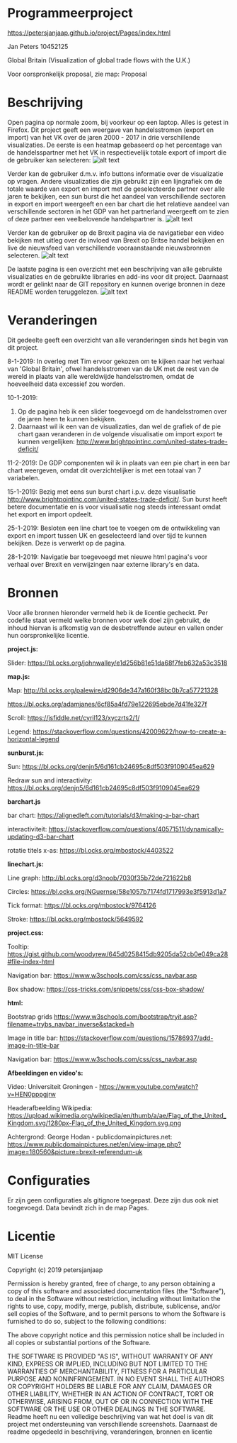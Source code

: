 # Programmeerproject
https://petersjanjaap.github.io/project/Pages/index.html

Jan Peters 10452125

Global Britain (Visualization of global trade flows with the U.K.)

Voor oorspronkelijk proposal, zie map: Proposal 


# Beschrijving
Open pagina op normale zoom, bij voorkeur op een laptop. Alles is getest in Firefox.
Dit project geeft een weergave van handelsstromen (export en import) van het VK over de jaren 2000 - 2017 in drie verschillende visualizaties. De eerste is een heatmap gebaseerd op het percentage van de handelsspartner met het VK in respectievelijk totale export of import die de gebruiker kan selecteren:
![alt text](https://github.com/petersjanjaap/project/blob/master/Images/Index_p1.png)

Verder kan de gebruiker d.m.v. info buttons informatie over de visualizatie op vragen. Andere visualizaties die zijn gebruikt zijn een lijngrafiek om de totale waarde van export en import met de geselecteerde partner over alle jaren te bekijken, een sun burst die het aandeel van verschillende sectoren in export en import weergeeft en een bar chart die het relatieve aandeel van verschillende sectoren in het GDP van het partnerland weergeeft om te zien of deze partner een veelbelovende handelspartner is.
![alt text](https://github.com/petersjanjaap/project/blob/master/Images/Index_p2.png)

Verder kan de gebruiker op de Brexit pagina via de navigatiebar een video bekijken met uitleg over de invloed van Brexit op Britse handel bekijken en live de nieuwsfeed van verschillende vooraanstaande nieuwsbronnen selecteren.
![alt text](https://github.com/petersjanjaap/project/blob/master/Images/Brexit.png)

De laatste pagina is een overzicht met een beschrijving van alle gebruikte visualizaties en de gebruikte libraries en add-ins voor dit project. Daarnaast wordt er gelinkt naar de GIT repository en kunnen overige bronnen in deze README worden teruggelezen.
![alt text](https://github.com/petersjanjaap/project/blob/master/Images/About.png)


# Veranderingen
Dit gedeelte geeft een overzicht van alle veranderingen sinds het begin van dit project.

8-1-2019: 
In overleg met Tim ervoor gekozen om te kijken naar het verhaal van 'Global Britain', ofwel handelsstromen van de UK met de rest van de wereld in plaats van alle wereldwijde handelsstromen, omdat de hoeveelheid data excessief zou worden.  


10-1-2019:
1) Op de pagina heb ik een slider toegevoegd om de handelsstromen over de jaren heen te kunnen bekijken. 
2) Daarnaast wil ik een van de visualizaties, dan wel de grafiek of de pie chart gaan veranderen in de volgende visualisatie om import export te kunnen vergelijken: http://www.brightpointinc.com/united-states-trade-deficit/

11-2-2019:
De GDP componenten wil ik in plaats van een pie chart in een bar chart weergeven, omdat dit overzichtelijker is met een totaal van 7 variabelen.

15-1-2019:
Bezig met eens sun burst chart i.p.v. deze visualisatie http://www.brightpointinc.com/united-states-trade-deficit/. Sun burst heeft betere documentatie en is voor visualisatie nog steeds interessant omdat het export en import opdeelt. 

25-1-2019:
Besloten een line chart toe te voegen om de ontwikkeling van export en import tussen UK en geselecteerd land over tijd te kunnen bekijken. Deze is verwerkt op de pagina.

28-1-2019:
Navigatie bar toegevoegd met nieuwe html pagina's voor verhaal over Brexit en verwijzingen naar externe library's en data.

# Bronnen
Voor alle bronnen hieronder vermeld heb ik de licentie gecheckt. Per codefile staat vermeld welke bronnen voor welk doel zijn gebruikt, de inhoud hiervan is afkomstig van de desbetreffende auteur en vallen onder hun oorspronkelijke licentie.

**project.js:**

Slider: https://bl.ocks.org/johnwalley/e1d256b81e51da68f7feb632a53c3518

**map.js:**


Map: http://bl.ocks.org/palewire/d2906de347a160f38bc0b7ca57721328

https://bl.ocks.org/adamjanes/6cf85a4fd79e122695ebde7d41fe327f

Scroll: https://jsfiddle.net/cyril123/xyczrts2/1/

Legend: https://stackoverflow.com/questions/42009622/how-to-create-a-horizontal-legend


**sunburst.js:**


Sun: https://bl.ocks.org/denjn5/6d161cb24695c8df503f9109045ea629

Redraw sun and interactivity: https://bl.ocks.org/denjn5/6d161cb24695c8df503f9109045ea629

**barchart.js**


bar chart: https://alignedleft.com/tutorials/d3/making-a-bar-chart

interactiviteit: https://stackoverflow.com/questions/40571511/dynamically-updating-d3-bar-chart

rotatie titels x-as: https://bl.ocks.org/mbostock/4403522

**linechart.js:**


Line graph: http://bl.ocks.org/d3noob/7030f35b72de721622b8

Circles: https://bl.ocks.org/NGuernse/58e1057b7174fd1717993e3f5913d1a7

Tick format: https://bl.ocks.org/mbostock/9764126

Stroke: https://bl.ocks.org/mbostock/5649592

**project.css:**

Tooltip: https://gist.github.com/woodyrew/645d0258415db9205da52cb0e049ca28#file-index-html

Navigation bar: https://www.w3schools.com/css/css_navbar.asp

Box shadow: https://css-tricks.com/snippets/css/css-box-shadow/

**html:**

Bootstrap grids https://www.w3schools.com/bootstrap/tryit.asp?filename=trybs_navbar_inverse&stacked=h

Image in title bar: https://stackoverflow.com/questions/15786937/add-image-in-title-bar

Navigation bar: https://www.w3schools.com/css/css_navbar.asp

**Afbeeldingen en video's:**

Video: Universiteit Groningen - https://www.youtube.com/watch?v=HEN0pppgjrw

Headerafbeelding Wikipedia:  https://upload.wikimedia.org/wikipedia/en/thumb/a/ae/Flag_of_the_United_Kingdom.svg/1280px-Flag_of_the_United_Kingdom.svg.png

Achtergrond: George Hodan - publicdomainpictures.net: https://www.publicdomainpictures.net/en/view-image.php?image=180560&picture=brexit-referendum-uk

# Configuraties
Er zijn geen configuraties als gitignore toegepast. Deze zijn dus ook niet toegevoegd. Data bevindt zich in de map Pages.

# Licentie
MIT License

Copyright (c) 2019 petersjanjaap

Permission is hereby granted, free of charge, to any person obtaining a copy
of this software and associated documentation files (the "Software"), to deal
in the Software without restriction, including without limitation the rights
to use, copy, modify, merge, publish, distribute, sublicense, and/or sell
copies of the Software, and to permit persons to whom the Software is
furnished to do so, subject to the following conditions:

The above copyright notice and this permission notice shall be included in all
copies or substantial portions of the Software.

THE SOFTWARE IS PROVIDED "AS IS", WITHOUT WARRANTY OF ANY KIND, EXPRESS OR
IMPLIED, INCLUDING BUT NOT LIMITED TO THE WARRANTIES OF MERCHANTABILITY,
FITNESS FOR A PARTICULAR PURPOSE AND NONINFRINGEMENT. IN NO EVENT SHALL THE
AUTHORS OR COPYRIGHT HOLDERS BE LIABLE FOR ANY CLAIM, DAMAGES OR OTHER
LIABILITY, WHETHER IN AN ACTION OF CONTRACT, TORT OR OTHERWISE, ARISING FROM,
OUT OF OR IN CONNECTION WITH THE SOFTWARE OR THE USE OR OTHER DEALINGS IN THE
SOFTWARE.
Readme heeft nu een volledige beschrijving van wat het doel is van dit project met ondersteuning van verschillende screenshots. Daarnaast de readme opgedeeld in beschrijving, veranderingen, bronnen en licentie
